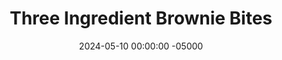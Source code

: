 ---
layout: post
title:  "Three Ingredient Brownie Bites"
date:   2024-05-10 00:00:00 -05000
categories: 
- Recipes
- Healthier Dessert
permalink: /recipes/three-ingredient-brownies
image: /assets/Food/Healthier Dessert/3 Ing Brownie/3-ing-brownie-cover.jpg
ing: 3ingbrownie-ing
facts: 3ingbrownie-facts
Prep: 5
Rest: 
Cook: 15
Source1: https://kirbiecravings.com/3-ingredient-healthy-brownies/#recipe
Source2: https://www.youtube.com/watch?v=kz1eIa2r5Ug
whisk: https://s.samsungfood.com/gs4kS
tags: 
- cocoa powder
- chocolate
- banana
- mashed banana
- mashed sweet potato
- sweet potato puree
- natural peanut butter
- peanut butter
- almond butter
- sunflower seed butter
- sunbutter
- vanilla extract
- chocolate chips
- chopped nuts
Description: These simple and healthy brownie bites are made with just 3 ingredients - pureed bananas, nut butter, and cocoa powder. These taste like delicious chocolate peanut butter banana bread, but dense and fudgy, as all brownies should be. Feel free to add any extra flavors such as vanilla or cinnamon, or any mix-ins like chocolate chips or chopped nuts. The nutrition facts are per brownie bite.
Instructions: 
- Preheat your oven to 350F, and spray a mini muffin pan with oil<br><br>

- Choose bananas that are as brown and soft as possible for the sweetest brownies. I've used natural peanut butter here, but any other natural nut or seed butter will work, like almond butter or sunflower seed butter. <a href="apple-spread">No Sugar Added Apple Spread</a> or <a href="sweet-potato-puree">Roasted Sweet Potato Puree</a> would also work in place of bananas. Using PB2 in place of cocoa powder would probably work to make it a blondie instead and add more protein, but I haven't personally tried it yet<br><br>

- In a food processor, blend the bananas, nut butter, and cocoa powder until smooth<br><br>
- <center><img src="/assets/Food/Healthier Dessert/3 Ing Brownie/3-ing-brownie-3.jpg" alt="" class="instruction-image"></center><br>

- Optionally, mix in some other flavors. You can use 1 tsp (5 g) vanilla (or almond) extract, salt (1/2 tsp, 3 g), cinnamon, or 1/4 cup of mix-ins (chocolate chips, nuts, raisins). For a cakier brownie, add a 1/2 tsp (2.4 g) of baking powder<br><br>

- Evenly divide your batter across 24 mini muffin cups. They won't rise as they bake, so fill them completely. Any extra batter is a snack to the chef, or just bake a few extra. Alternatively, you can bake as regular brownies in a parchment lined 8" square pan<br><br>
- <center><img src="/assets/Food/Healthier Dessert/3 Ing Brownie/3-ing-brownie-5.jpg" alt="" class="instruction-image"></center><br>

- Bake the brownie bites at 350F for about 12 minutes, or until the tops look black and the top is just firm. A toothpick to the center should NOT come out clean. For an 8" pan, bake for 20 minutes. If you jiggle the pan, the center should just be set<br><br>
- <center><img src="/assets/Food/Healthier Dessert/3 Ing Brownie/3-ing-brownie-6.jpg" alt="" class="instruction-image"></center><br>

- Refrigerate for at least 4 hours (ideally overnight) so the brownies can set before removing from the pan and slicing
---